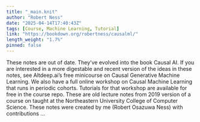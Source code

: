 ```yaml
---
title: "_main.knit"
author: "Robert Ness"
date: "2025-04-14T17:40:43Z"
tags: [Course, Machine Learning, Tutorial]
link: "https://bookdown.org/robertness/causalml/"
length_weight: "1.7%"
pinned: false
---
```


These notes are out of date. They’ve evolved into the book Causal AI. If you are interested in a more digestable and recent version of the ideas in these notes, see Altdeep.ai’s free minicourse on Causal Generative Machine Learning. We also have a full online workshop on Causal Machine Learning that runs in periodic cohorts. Tutorials for that workshop are available for free in the course repo. These are old lecture notes from 2019 version of a course on taught at the Northeastern University College of Computer Science. These notes were created by me (Robert Osazuwa Ness) with contributions ...
